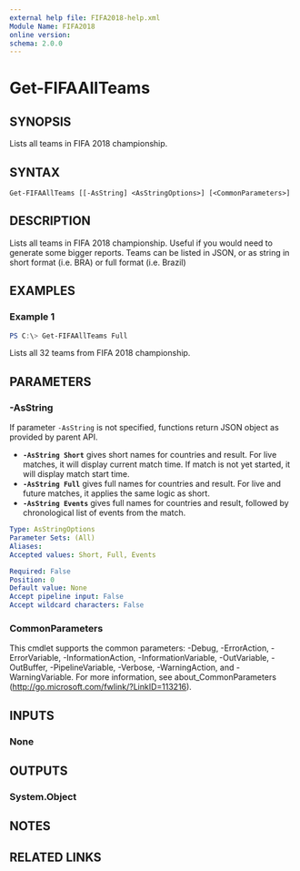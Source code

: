 ```yaml
---
external help file: FIFA2018-help.xml
Module Name: FIFA2018
online version:
schema: 2.0.0
---
```


# Get-FIFAAllTeams

## SYNOPSIS
Lists all teams in FIFA 2018 championship.

## SYNTAX

```
Get-FIFAAllTeams [[-AsString] <AsStringOptions>] [<CommonParameters>]
```

## DESCRIPTION
Lists all teams in FIFA 2018 championship. Useful if you would need to generate some bigger reports.
Teams can be listed in JSON, or as string in short format (i.e. BRA) or full format (i.e. Brazil)

## EXAMPLES

### Example 1
```powershell
PS C:\> Get-FIFAAllTeams Full
```

Lists all 32 teams from FIFA 2018 championship.

## PARAMETERS

### -AsString
If parameter `-AsString` is not specified, functions return JSON object as provided by parent API.

- **`-AsString Short`** gives short names for countries and result. For live matches, it will display current match time. If match is not yet started, it will display match start time.
- **`-AsString Full`** gives full names for countries and result. For live and future matches, it applies the same logic as short.
- **`-AsString Events`** gives full names for countries and result, followed by chronological list of events from the match.

```yaml
Type: AsStringOptions
Parameter Sets: (All)
Aliases:
Accepted values: Short, Full, Events

Required: False
Position: 0
Default value: None
Accept pipeline input: False
Accept wildcard characters: False
```

### CommonParameters
This cmdlet supports the common parameters: -Debug, -ErrorAction, -ErrorVariable, -InformationAction, -InformationVariable, -OutVariable, -OutBuffer, -PipelineVariable, -Verbose, -WarningAction, and -WarningVariable. For more information, see about_CommonParameters (http://go.microsoft.com/fwlink/?LinkID=113216).

## INPUTS

### None

## OUTPUTS

### System.Object

## NOTES

## RELATED LINKS
